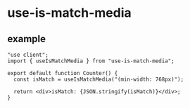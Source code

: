 # use-is-match-media

## example

```tsx
"use client";
import { useIsMatchMedia } from "use-is-match-media";

export default function Counter() {
  const isMatch = useIsMatchMedia("(min-width: 768px)");

  return <div>isMatch: {JSON.stringify(isMatch)}</div>;
}
```
